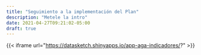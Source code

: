 ```yaml
---
title: "Seguimiento a la implementación del Plan"
description: "Metele la intro"
date: 2021-04-27T09:21:02-05:00
draft: true
---
```


{{< iframe url="https://datasketch.shinyapps.io/app-aga-indicadores/?" >}}

